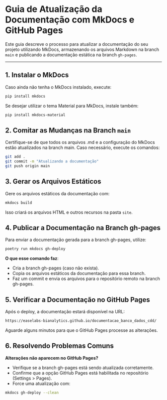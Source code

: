 # Guia de Atualização da Documentação com MkDocs e GitHub Pages

Este guia descreve o processo para atualizar a documentação do seu projeto utilizando MkDocs, armazenando os arquivos Markdown na branch `main` e publicando a documentação estática na branch `gh-pages`.

---

## 1. Instalar o MkDocs

Caso ainda não tenha o MkDocs instalado, execute:

```bash
pip install mkdocs
```

Se desejar utilizar o tema Material para MkDocs, instale também:

```bash
pip install mkdocs-material
```

## 2. Comitar as Mudanças na Branch `main`

Certifique-se de que todos os arquivos .md e a configuração do MkDocs estão atualizados na branch main. Caso necessário, execute os comandos:

```bash
git add .
git commit -m "Atualizando a documentação"
git push origin main
```

## 3. Gerar os Arquivos Estáticos

Gere os arquivos estáticos da documentação com:

```bash
mkdocs build
```

Isso criará os arquivos HTML e outros recursos na pasta `site`.

## 4. Publicar a Documentação na Branch gh-pages
Para enviar a documentação gerada para a branch gh-pages, utilize:

```bash
poetry run mkdocs gh-deploy
```

**O que esse comando faz**:
  - Cria a branch gh-pages (caso não exista).
  - Copia os arquivos estáticos da documentação para essa branch.
  - Faz um commit e envia os arquivos para o repositório remoto na branch gh-pages.

## 5. Verificar a Documentação no GitHub Pages
Após o deploy, a documentação estará disponível na URL:

```bash
https://easelabs-bianalytics.github.io/documentacao_banco_dados_cdd/
```
Aguarde alguns minutos para que o GitHub Pages processe as alterações.

## 6. Resolvendo Problemas Comuns

**Alterações não aparecem no GitHub Pages?**
- Verifique se a branch gh-pages está sendo atualizada corretamente.
- Confirme que a opção GitHub Pages está habilitada no repositório (Settings > Pages).
- Force uma atualização com:

```bash
mkdocs gh-deploy --clean
```
